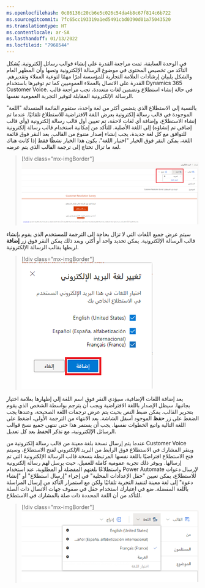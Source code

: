 ```yaml
---
ms.openlocfilehash: 0c86136c20cb6e5c026c54da4b8c67f814c6b722
ms.sourcegitcommit: 7fc65cc193319a1ed5491cbd0390d01a75043520
ms.translationtype: HT
ms.contentlocale: ar-SA
ms.lasthandoff: 01/13/2022
ms.locfileid: "7968544"
---
```

في الوحدة السابقة، تمت مراجعة القدرة على إنشاء قوالب رسائل إلكترونية. يُشكل التأكد من تخصيص المحتوى في موضوع الرسالة الإلكترونية ونصها وأن المظهر العام والشكل يلبيان إرشادات العلامة التجارية للمؤسسة أمرًا مهمًا لتوعية العملاء وتقديرهم. القدرة على الاتصال بالعملاء العموميين كما تم توفيرها باستخدام Dynamics 365 Customer Voice. في حالة إنشاء استطلاع وتضمين لغات متعددة، تجب مراجعة قالب الرسالة الإلكترونية المقابلة لتوفير التجربة العمومية نفسها.

بالنسبة إلى الاستطلاع الذي يتضمن أكثر من لغة واحدة، ستقوم القائمة المنسدلة "اللغة" الموجودة في قالب رسالة إلكترونية بعرض اللغة الافتراضية للاستطلاع تلقائيًا. عندما تم إنشاء الاستطلاع، وإضافة أي لغات لاحقة، تم تعيين أول قالب رسالة إلكترونية (وأي قالب إضافي تم إنشاؤه) إلى اللغة الأصلية. للتأكد من إمكانية استخدام قالب رسالة إلكترونية للتوافق مع كل لغة جديدة، يجب إنشاء إصدار متنوع من القالب. بعد النقر فوق قائمة اللغة، يمكن النقر فوق الخيار "اختيار اللغة". يكون هذا الخيار نشطًا فقط إذا كانت هناك لغة ما تزال تحتاج إلى ترجمة القالب الذي يتم عرضه. 

> [!div class="mx-imgBorder"]
> [![صورة شاشة تعرض قالب رسالة إلكترونية في Dynamics 365 Customer Voice مع فتح قائمة "اللغة" وتمييز خيار "اختيار اللغة".](../media/choose-language.png)](../media/choose-language.png#lightbox)

سيتم عرض جميع اللغات التي لا تزال بحاجة إلى الترجمة للمستخدم الذي يقوم بإنشاء قالب الرسالة الإلكترونية. يمكن تحديد واحد أو أكثر، وبعد ذلك يمكن النقر فوق زر **إضافة** لربطها بقالب الرسالة الإلكترونية. 

> [!div class="mx-imgBorder"]
> [![صورة شاشة تعرض خيارًا لتغيير لغة الرسالة الإلكترونية مع تحديد اللغتين الإسبانية والفرنسية.](../media/change-language.png)](../media/change-language.png#lightbox)

بعد إضافة اللغات الإضافية، سيؤدي النقر فوق اسم اللغة إلى إظهارها بعلامة اختيار بجانبها. سيظل الإصدار باللغة الافتراضية ويجب أن يترجم بواسطة الشخص الذي يقوم بتحرير القالب. يمكن ضبط النص بحيث يتم عرض ترجمات اللغة الصحيحة، وعندها يجب الضغط على زر **حفظ** الموجود أسفل الشاشة. بعد الانتهاء من الترجمة الأولى، اضغط على اللغة التالية واتبع الخطوات نفسها. يجب أن يستمر هذا حتى تنتهي جميع نسخ قوالب الرسائل الإلكترونية، مع تذكر الحفظ بعد كل تعديل. 

عندما يتم إرسال نسخة بلغة معينة من قالب رسالة إلكترونية من Customer Voice وينقر المشارك في الاستطلاع فوق الرابط من البريد الإلكتروني لفتح الاستطلاع، وسيتم فتح الاستطلاع افتراضيًا باللغة نفسها المرتبطة بنسخة قالب الرسالة الإلكترونية التي تم إرسالها. ويوفر ذلك تجربة عمومية كاملة للعميل، حيث يرسل لهم رسالة إلكترونية واستطلاعًا بلغتهم المفضلة أو المطلوبة. عند استخدام Power Automate لإرسال دعوات للاستطلاع، يمكن تعيين "حقل الإعدادات المحلية" في إجراء "إرسال استطلاع" أو "إنشاء دعوة" إلى لغة معينة لتنفيذ التجربة تلقائيًا ولكن مع استمرار التأكد من إرسال المراسلة باللغة المفضلة. ضع في اعتبارك استخدام حقل في صفوف جهات الاتصال ذات الصلة للتأكد من أن اللغة المحددة ذات صلة بالمشارك في الاستطلاع.  

> [!div class="mx-imgBorder"]
> [![صورة شاشة تعرض قائمة منسدلة مع قائمة بأربع لغات معروضة. وتم تحديد النسخة الفرنسية من قالب رسالة إلكترونية.](../media/french-specific-language.png)](../media/french-specific-language.png#lightbox)


